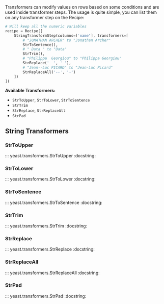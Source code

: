 Transformers can modify values on rows based on some conditions and are used inside transformer steps.
The usage is quite simple, you can list them on any transformer step on the Recipe:

```python
# Will keep all the numeric variables
recipe = Recipe([
    StringTransformStep(columns=['name'], transformers=[
        # "JONATHAN ARCHER" to "Jonathan Archer"
        StrToSentence(),
        # " Data " to "Data"
        StrTrim(),
        # "Philippa  Georgiou" to "Philippa Georgiou"
        StrReplace('  ', ' '),
        # "Jean--Luc PICARD" to "Jean-Luc Picard"
        StrReplaceAll('--', '-')
    ])
])
```

**Available Transformers:**

- `StrToUpper`, `StrToLower`, `StrToSentence`
- `StrTrim`
- `StrReplace`, `StrReplaceAll`
- `StrPad`

## String Transformers

### StrToUpper

::: yeast.transformers.StrToUpper
    :docstring:

### StrToLower

::: yeast.transformers.StrToLower
    :docstring:

### StrToSentence

::: yeast.transformers.StrToSentence
    :docstring:

### StrTrim

::: yeast.transformers.StrTrim
    :docstring:

### StrReplace

::: yeast.transformers.StrReplace
    :docstring:

### StrReplaceAll

::: yeast.transformers.StrReplaceAll
    :docstring:

### StrPad

::: yeast.transformers.StrPad
    :docstring:
